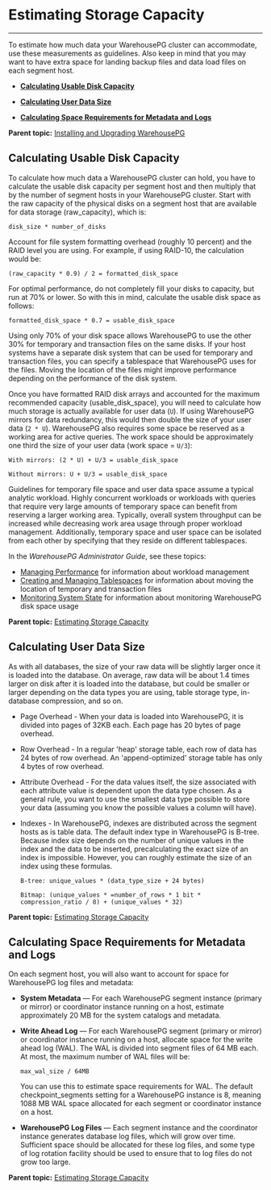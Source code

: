 # Estimating Storage Capacity
---

To estimate how much data your WarehousePG cluster can accommodate, use these measurements as guidelines. Also keep in mind that you may want to have extra space for landing backup files and data load files on each segment host.

-   **[Calculating Usable Disk Capacity](capacity_planning.html)**  

-   **[Calculating User Data Size](capacity_planning.html)**  

-   **[Calculating Space Requirements for Metadata and Logs](capacity_planning.html)**  


**Parent topic:** [Installing and Upgrading WarehousePG](install_guide/)

## <a id="topic2"></a>Calculating Usable Disk Capacity

To calculate how much data a WarehousePG cluster can hold, you have to calculate the usable disk capacity per segment host and then multiply that by the number of segment hosts in your WarehousePG cluster. Start with the raw capacity of the physical disks on a segment host that are available for data storage \(raw\_capacity\), which is:

```
disk_size * number_of_disks
```

Account for file system formatting overhead \(roughly 10 percent\) and the RAID level you are using. For example, if using RAID-10, the calculation would be:

```
(raw_capacity * 0.9) / 2 = formatted_disk_space
```

For optimal performance, do not completely fill your disks to capacity, but run at 70% or lower. So with this in mind, calculate the usable disk space as follows:

```
formatted_disk_space * 0.7 = usable_disk_space
```

Using only 70% of your disk space allows WarehousePG to use the other 30% for temporary and transaction files on the same disks. If your host systems have a separate disk system that can be used for temporary and transaction files, you can specify a tablespace that WarehousePG uses for the files. Moving the location of the files might improve performance depending on the performance of the disk system.

Once you have formatted RAID disk arrays and accounted for the maximum recommended capacity \(usable\_disk\_space\), you will need to calculate how much storage is actually available for user data \(`U`\). If using WarehousePG mirrors for data redundancy, this would then double the size of your user data \(`2 * U`\). WarehousePG also requires some space be reserved as a working area for active queries. The work space should be approximately one third the size of your user data \(work space = `U/3`\):

```
With mirrors: (2 * U) + U/3 = usable_disk_space

Without mirrors: U + U/3 = usable_disk_space
```

Guidelines for temporary file space and user data space assume a typical analytic workload. Highly concurrent workloads or workloads with queries that require very large amounts of temporary space can benefit from reserving a larger working area. Typically, overall system throughput can be increased while decreasing work area usage through proper workload management. Additionally, temporary space and user space can be isolated from each other by specifying that they reside on different tablespaces.

In the *WarehousePG Administrator Guide*, see these topics:

-   [Managing Performance](../admin_guide/performance.thml) for information about workload management
-   [Creating and Managing Tablespaces](../admin_guide/ddl/ddl-tablespace.html) for information about moving the location of temporary and transaction files
-   [Monitoring System State](../admin_guide/managing/monitor.html) for information about monitoring WarehousePG disk space usage

**Parent topic:** [Estimating Storage Capacity](capacity_planning.html)

## <a id="topic3"></a>Calculating User Data Size

As with all databases, the size of your raw data will be slightly larger once it is loaded into the database. On average, raw data will be about 1.4 times larger on disk after it is loaded into the database, but could be smaller or larger depending on the data types you are using, table storage type, in-database compression, and so on.

-   Page Overhead - When your data is loaded into WarehousePG, it is divided into pages of 32KB each. Each page has 20 bytes of page overhead.
-   Row Overhead - In a regular 'heap' storage table, each row of data has 24 bytes of row overhead. An 'append-optimized' storage table has only 4 bytes of row overhead.
-   Attribute Overhead - For the data values itself, the size associated with each attribute value is dependent upon the data type chosen. As a general rule, you want to use the smallest data type possible to store your data \(assuming you know the possible values a column will have\).
-   Indexes - In WarehousePG, indexes are distributed across the segment hosts as is table data. The default index type in WarehousePG is B-tree. Because index size depends on the number of unique values in the index and the data to be inserted, precalculating the exact size of an index is impossible. However, you can roughly estimate the size of an index using these formulas.

    ```
    B-tree: unique_values * (data_type_size + 24 bytes)
    
    Bitmap: (unique_values * =number_of_rows * 1 bit * compression_ratio / 8) + (unique_values * 32)
    ```


**Parent topic:** [Estimating Storage Capacity](capacity_planning.html)

## <a id="topic4"></a>Calculating Space Requirements for Metadata and Logs

On each segment host, you will also want to account for space for WarehousePG log files and metadata:

-   **System Metadata** — For each WarehousePG segment instance \(primary or mirror\) or coordinator instance running on a host, estimate approximately 20 MB for the system catalogs and metadata.
-   **Write Ahead Log** — For each WarehousePG segment \(primary or mirror\) or coordinator instance running on a host, allocate space for the write ahead log \(WAL\). The WAL is divided into segment files of 64 MB each. At most, the maximum number of WAL files will be:

    ```
    max_wal_size / 64MB
    ```

    You can use this to estimate space requirements for WAL. The default checkpoint\_segments setting for a WarehousePG instance is 8, meaning 1088 MB WAL space allocated for each segment or coordinator instance on a host.

-   **WarehousePG Log Files** — Each segment instance and the coordinator instance generates database log files, which will grow over time. Sufficient space should be allocated for these log files, and some type of log rotation facility should be used to ensure that to log files do not grow too large.

**Parent topic:** [Estimating Storage Capacity](capacity_planning.html)

